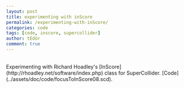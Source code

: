 ```yaml
---
layout: post
title: experimenting with inScore
permalink: /experimenting-with-inScore/
categories: code
tags: [code, inscore, supercollider]
author: tEdör
comment: true
---
```

<br>
Experimenting with Richard Hoadley's [InScore](http://rhoadley.net/software/index.php) class for SuperCollider. [Code](../assets/doc/code/focusToInScore08.scd).
